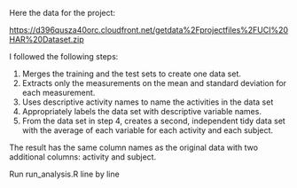 Here the data for the project:

https://d396qusza40orc.cloudfront.net/getdata%2Fprojectfiles%2FUCI%20HAR%20Dataset.zip

I followed the following steps:

1. Merges the training and the test sets to create one data set.
2. Extracts only the measurements on the mean and standard deviation for each measurement.
3. Uses descriptive activity names to name the activities in the data set
4. Appropriately labels the data set with descriptive variable names.
5. From the data set in step 4, creates a second, independent tidy data set with the average of each variable for each activity and each subject.

The result has the same column names as the original data with two additional columns: activity and subject.

Run run_analysis.R line by line







